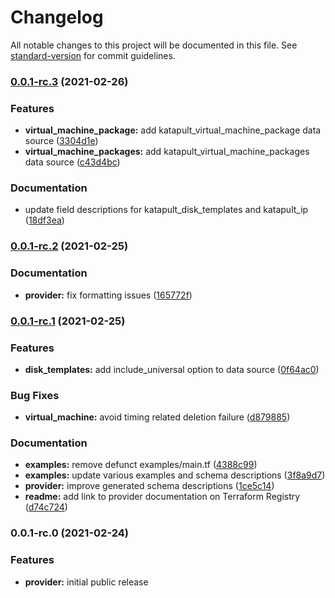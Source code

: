 # Changelog

All notable changes to this project will be documented in this file. See [standard-version](https://github.com/conventional-changelog/standard-version) for commit guidelines.

### [0.0.1-rc.3](https://github.com/krystal/terraform-provider-katapult/compare/v0.0.1-rc.2...v0.0.1-rc.3) (2021-02-26)


### Features

* **virtual_machine_package:** add katapult_virtual_machine_package data source ([3304d1e](https://github.com/krystal/terraform-provider-katapult/commit/3304d1e6983872a276b8e688096498e3315f7568))
* **virtual_machine_packages:** add katapult_virtual_machine_packages data source ([c43d4bc](https://github.com/krystal/terraform-provider-katapult/commit/c43d4bcaf88167affac1bd5e10119ed2075731fa))


### Documentation

* update field descriptions for katapult_disk_templates and katapult_ip ([18df3ea](https://github.com/krystal/terraform-provider-katapult/commit/18df3eab945c9e4520410f726422bfbe73652602))

### [0.0.1-rc.2](https://github.com/krystal/terraform-provider-katapult/compare/v0.0.1-rc.1...v0.0.1-rc.2) (2021-02-25)


### Documentation

* **provider:** fix formatting issues ([165772f](https://github.com/krystal/terraform-provider-katapult/commit/165772fbb804c6c304484c09b844b629a0cc094f))

### [0.0.1-rc.1](https://github.com/krystal/terraform-provider-katapult/compare/v0.0.1-rc.0...v0.0.1-rc.1) (2021-02-25)


### Features

* **disk_templates:** add include_universal option to data source ([0f64ac0](https://github.com/krystal/terraform-provider-katapult/commit/0f64ac0adf0b62880fa58f977b3074e9adb41c43))


### Bug Fixes

* **virtual_machine:** avoid timing related deletion failure ([d879885](https://github.com/krystal/terraform-provider-katapult/commit/d879885642a7bdd87d80a920d010a95b34b85e17))


### Documentation

* **examples:** remove defunct examples/main.tf ([4388c99](https://github.com/krystal/terraform-provider-katapult/commit/4388c99d84e6edd977af4fad0ba52e3d874b49a8))
* **examples:** update various examples and schema descriptions ([3f8a9d7](https://github.com/krystal/terraform-provider-katapult/commit/3f8a9d7857d52da717050e94fb59ca7c36fc8dd6))
* **provider:** improve generated schema descriptions ([1ce5c14](https://github.com/krystal/terraform-provider-katapult/commit/1ce5c14111a471a3f3e536984136f3ac108e07a0))
* **readme:** add link to provider documentation on Terraform Registry ([d74c724](https://github.com/krystal/terraform-provider-katapult/commit/d74c72490906e9ff6d0b595a437230cd2dba995b))

### 0.0.1-rc.0 (2021-02-24)


### Features

* **provider:** initial public release
